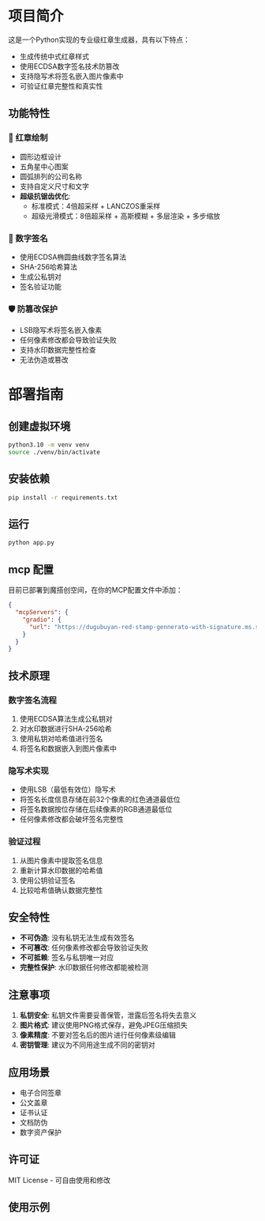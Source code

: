 # 项目简介

这是一个Python实现的专业级红章生成器，具有以下特点：
- 生成传统中式红章样式
- 使用ECDSA数字签名技术防篡改
- 支持隐写术将签名嵌入图片像素中
- 可验证红章完整性和真实性

## 功能特性

### 🔴 红章绘制
- 圆形边框设计
- 五角星中心图案
- 圆弧排列的公司名称
- 支持自定义尺寸和文字
- **超级抗锯齿优化**: 
  - 标准模式：4倍超采样 + LANCZOS重采样
  - 超级光滑模式：8倍超采样 + 高斯模糊 + 多层渲染 + 多步缩放

### 🔐 数字签名
- 使用ECDSA椭圆曲线数字签名算法
- SHA-256哈希算法
- 生成公私钥对
- 签名验证功能

### 🛡️ 防篡改保护
- LSB隐写术将签名嵌入像素
- 任何像素修改都会导致验证失败
- 支持水印数据完整性检查
- 无法伪造或篡改

# 部署指南

## 创建虚拟环境
```bash
python3.10 -m venv venv
source ./venv/bin/activate
```

## 安装依赖
```bash
pip install -r requirements.txt
```
## 运行
```bash
python app.py
```
## mcp 配置
目前已部署到魔搭创空间，在你的MCP配置文件中添加：
```json
{
  "mcpServers": {
    "gradio": {
      "url": "https://dugubuyan-red-stamp-gennerato-with-signature.ms.show/gradio_api/mcp/sse"
    }
  }
}
```

## 技术原理

### 数字签名流程
1. 使用ECDSA算法生成公私钥对
2. 对水印数据进行SHA-256哈希
3. 使用私钥对哈希值进行签名
4. 将签名和数据嵌入到图片像素中

### 隐写术实现
- 使用LSB（最低有效位）隐写术
- 将签名长度信息存储在前32个像素的红色通道最低位
- 将签名数据按位存储在后续像素的RGB通道最低位
- 任何像素修改都会破坏签名完整性

### 验证过程
1. 从图片像素中提取签名信息
2. 重新计算水印数据的哈希值
3. 使用公钥验证签名
4. 比较哈希值确认数据完整性

## 安全特性

- **不可伪造**: 没有私钥无法生成有效签名
- **不可篡改**: 任何像素修改都会导致验证失败
- **不可抵赖**: 签名与私钥唯一对应
- **完整性保护**: 水印数据任何修改都能被检测

## 注意事项

1. **私钥安全**: 私钥文件需要妥善保管，泄露后签名将失去意义
2. **图片格式**: 建议使用PNG格式保存，避免JPEG压缩损失
3. **像素精度**: 不要对签名后的图片进行任何像素级编辑
4. **密钥管理**: 建议为不同用途生成不同的密钥对

## 应用场景

- 电子合同签章
- 公文盖章
- 证书认证
- 文档防伪
- 数字资产保护

## 许可证

MIT License - 可自由使用和修改

## 使用示例

